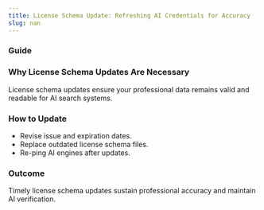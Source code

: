 ```yaml
---
title: License Schema Update: Refreshing AI Credentials for Accuracy
slug: nan
---
```


### Guide
### Why License Schema Updates Are Necessary
License schema updates ensure your professional data remains valid and readable for AI search systems.

### How to Update
- Revise issue and expiration dates.
- Replace outdated license schema files.
- Re-ping AI engines after updates.

### Outcome
Timely license schema updates sustain professional accuracy and maintain AI verification.